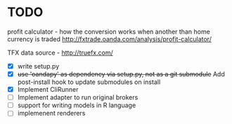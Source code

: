 TODO
====

profit calculator - how the conversion works when another than home currency is traded
http://fxtrade.oanda.com/analysis/profit-calculator/

TFX data source -
http://truefx.com/

- [x] write setup.py
- [x] ~~use 'oandapy' as dependency via setup.py, not as a git submodule~~ Add post-install hook to update submodules on install
- [x] Implement CliRunner 
- [ ] Implement adapter to run original brokers
- [ ] support for writing models in R language
- [ ] implemenent renderers
